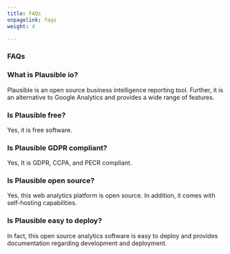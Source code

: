 ```yaml
---
title: FAQs
onpagelink: faqs
weight: 4

---
```


### **FAQs**

### What is Plausible io?
Plausible is an open source business intelligence reporting tool. Further, it is an alternative to Google Analytics and provides a wide range of features. 
### Is Plausible free?
Yes, it is free software. 
### Is Plausible GDPR compliant?
Yes, It is GDPR, CCPA, and PECR compliant.
### Is Plausible open source?
Yes, this web analytics platform is open source. In addition, it comes with self-hosting capabilities. 
### Is Plausible easy to deploy? 
In fact, this open source analytics software is easy to deploy and provides documentation regarding development and deployment. 
